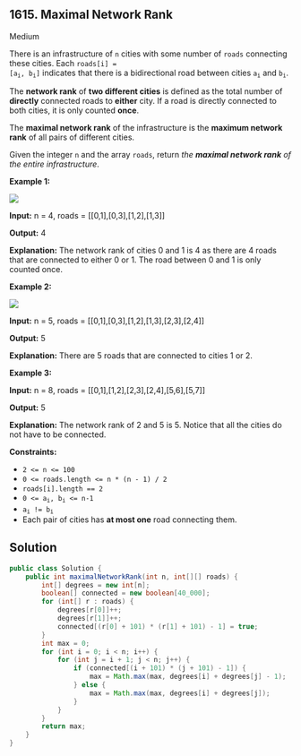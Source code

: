 ## 1615\. Maximal Network Rank

Medium

There is an infrastructure of `n` cities with some number of `roads` connecting these cities. Each <code>roads[i] = [a<sub>i</sub>, b<sub>i</sub>]</code> indicates that there is a bidirectional road between cities <code>a<sub>i</sub></code> and <code>b<sub>i</sub></code>.

The **network rank** of **two different cities** is defined as the total number of **directly** connected roads to **either** city. If a road is directly connected to both cities, it is only counted **once**.

The **maximal network rank** of the infrastructure is the **maximum network rank** of all pairs of different cities.

Given the integer `n` and the array `roads`, return _the **maximal network rank** of the entire infrastructure_.

**Example 1:**

**![](https://assets.leetcode.com/uploads/2020/09/21/ex1.png)**

**Input:** n = 4, roads = [[0,1],[0,3],[1,2],[1,3]]

**Output:** 4

**Explanation:** The network rank of cities 0 and 1 is 4 as there are 4 roads that are connected to either 0 or 1. The road between 0 and 1 is only counted once.

**Example 2:**

**![](https://assets.leetcode.com/uploads/2020/09/21/ex2.png)**

**Input:** n = 5, roads = [[0,1],[0,3],[1,2],[1,3],[2,3],[2,4]]

**Output:** 5

**Explanation:** There are 5 roads that are connected to cities 1 or 2.

**Example 3:**

**Input:** n = 8, roads = [[0,1],[1,2],[2,3],[2,4],[5,6],[5,7]]

**Output:** 5

**Explanation:** The network rank of 2 and 5 is 5. Notice that all the cities do not have to be connected.

**Constraints:**

*   `2 <= n <= 100`
*   `0 <= roads.length <= n * (n - 1) / 2`
*   `roads[i].length == 2`
*   <code>0 <= a<sub>i</sub>, b<sub>i</sub> <= n-1</code>
*   <code>a<sub>i</sub> != b<sub>i</sub></code>
*   Each pair of cities has **at most one** road connecting them.

## Solution

```java
public class Solution {
    public int maximalNetworkRank(int n, int[][] roads) {
        int[] degrees = new int[n];
        boolean[] connected = new boolean[40_000];
        for (int[] r : roads) {
            degrees[r[0]]++;
            degrees[r[1]]++;
            connected[(r[0] + 101) * (r[1] + 101) - 1] = true;
        }
        int max = 0;
        for (int i = 0; i < n; i++) {
            for (int j = i + 1; j < n; j++) {
                if (connected[(i + 101) * (j + 101) - 1]) {
                    max = Math.max(max, degrees[i] + degrees[j] - 1);
                } else {
                    max = Math.max(max, degrees[i] + degrees[j]);
                }
            }
        }
        return max;
    }
}
```
